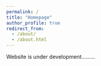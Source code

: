 ```yaml
---
permalink: /
title: "Homepage"
author_profile: true
redirect_from: 
  - /about/
  - /about.html
---
```



Website is under development......... 
